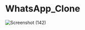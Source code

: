 # WhatsApp_Clone
![Screenshot (142)](https://github.com/sultanaarbiya/WhatsApp_Clone/assets/115937326/102a19bf-c765-4871-9a24-347c82ea1b9b)
